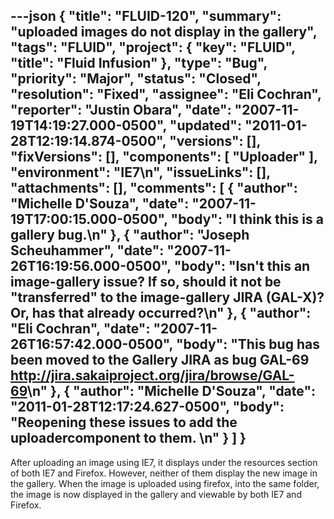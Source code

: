 ---json
{
  "title": "FLUID-120",
  "summary": "uploaded images do not display in the gallery",
  "tags": "FLUID",
  "project": {
    "key": "FLUID",
    "title": "Fluid Infusion"
  },
  "type": "Bug",
  "priority": "Major",
  "status": "Closed",
  "resolution": "Fixed",
  "assignee": "Eli Cochran",
  "reporter": "Justin Obara",
  "date": "2007-11-19T14:19:27.000-0500",
  "updated": "2011-01-28T12:19:14.874-0500",
  "versions": [],
  "fixVersions": [],
  "components": [
    "Uploader"
  ],
  "environment": "IE7\n",
  "issueLinks": [],
  "attachments": [],
  "comments": [
    {
      "author": "Michelle D'Souza",
      "date": "2007-11-19T17:00:15.000-0500",
      "body": "I think this is a gallery bug.\n"
    },
    {
      "author": "Joseph Scheuhammer",
      "date": "2007-11-26T16:19:56.000-0500",
      "body": "Isn't this an image-gallery issue?  If so, should it not be \"transferred\" to the image-gallery JIRA (GAL-X)?  Or, has that already occurred?\n"
    },
    {
      "author": "Eli Cochran",
      "date": "2007-11-26T16:57:42.000-0500",
      "body": "This bug has been moved to the Gallery JIRA as bug GAL-69 <http://jira.sakaiproject.org/jira/browse/GAL-69>\n"
    },
    {
      "author": "Michelle D'Souza",
      "date": "2011-01-28T12:17:24.627-0500",
      "body": "Reopening these issues to add the uploadercomponent to them.&#x20;\n"
    }
  ]
}
---
After uploading an image using IE7, it displays under the resources section of both IE7 and Firefox. However, neither of them display the new image in the gallery.  When the image is uploaded using firefox, into the same folder, the image is now displayed in the gallery and viewable by both IE7 and Firefox.&#x20;

        